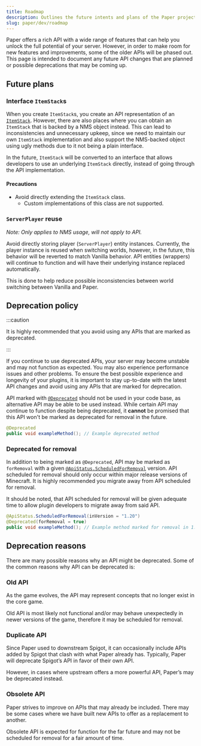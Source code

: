 ```yaml
---
title: Roadmap
description: Outlines the future intents and plans of the Paper project.
slug: paper/dev/roadmap
---
```


Paper offers a rich API with a wide range of features that can help you unlock the full potential of your server.
However, in order to make room for new features and improvements, some of the older APIs will be phased out. This page
is intended to document any future API changes that are planned or possible deprecations that may be coming up.

## Future plans

### Interface `ItemStack`s

When you create `ItemStack`s, you create an API representation of an [`ItemStack`](jd:paper:org.bukkit.inventory.ItemStack).
However, there are also places where you can obtain an `ItemStack` that is backed by a NMS object instead.
This can lead to inconsistencies and unnecessary upkeep, since we need to maintain our own `ItemStack` implementation and also
support the NMS-backed object using ugly methods due to it not being a plain interface.

In the future, `ItemStack` will be converted to an interface that allows developers to use an underlying
`ItemStack` directly, instead of going through the API implementation.

#### Precautions

- Avoid directly extending the `ItemStack` class.
  - Custom implementations of this class are not supported.

### `ServerPlayer` reuse
*Note: Only applies to NMS usage, will not apply to API.*

Avoid directly storing player (`ServerPlayer`) entity instances. Currently, the player instance is reused when switching
worlds, however, in the future, this behavior will be reverted to match Vanilla behavior. API entities (wrappers) will
continue to function and will have their underlying instance replaced automatically.

This is done to help reduce possible inconsistencies between world switching between Vanilla and Paper.

## Deprecation policy

:::caution

It is highly recommended that you avoid using any APIs that are marked as deprecated.

:::

If you continue to use deprecated APIs, your server may become unstable and may not function as expected.
You may also experience performance issues and other problems. To ensure the best possible experience and longevity
of your plugins, it is important to stay up-to-date with the latest API changes and avoid using any APIs
that are marked for deprecation.

API marked with [`@Deprecated`](jd:java:java.lang.Deprecated) should not be used in your code base,
as alternative API may be able to be used instead. While certain API may continue to function despite being deprecated,
it **cannot** be promised that this API won't be marked as deprecated for removal in the future.
```java
@Deprecated
public void exampleMethod(); // Example deprecated method
```

### Deprecated for removal

In addition to being marked as `@Deprecated`, API may be marked as `forRemoval` with a given
[`@ApiStatus.ScheduledForRemoval`](https://javadoc.io/doc/org.jetbrains/annotations/latest/org/jetbrains/annotations/ApiStatus.ScheduledForRemoval.html) version.
API scheduled for removal should only occur within major release versions of Minecraft.
It is highly recommended you migrate away from API scheduled for removal.

It should be noted, that API scheduled for removal will be given adequate time to allow plugin developers to migrate
away from said API.
```java
@ApiStatus.ScheduledForRemoval(inVersion = "1.20")
@Deprecated(forRemoval = true)
public void exampleMethod(); // Example method marked for removal in 1.20
```

## Deprecation reasons

There are many possible reasons why an API might be deprecated.
Some of the common reasons why API can be deprecated is:

### Old API

As the game evolves, the API may represent concepts that no longer exist in the core game.

Old API is most likely not functional and/or may behave unexpectedly in newer versions of the game,
therefore it may be scheduled for removal.

### Duplicate API

Since Paper used to downstream Spigot, it can occasionally include APIs added by Spigot that clash with what Paper already has.
Typically, Paper will deprecate Spigot’s API in favor of their own API.

However, in cases where upstream offers a more powerful API, Paper’s may be deprecated instead.

### Obsolete API
Paper strives to improve on APIs that may already be included. There may be some cases where we have built new
APIs to offer as a replacement to another.

Obsolete API is expected for function for the far future and may not be scheduled for removal
for a fair amount of time.
